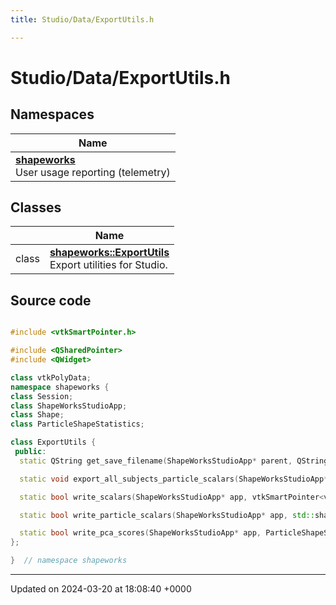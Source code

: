 ```yaml
---
title: Studio/Data/ExportUtils.h

---
```


# Studio/Data/ExportUtils.h



## Namespaces

| Name           |
| -------------- |
| **[shapeworks](../Namespaces/namespaceshapeworks.md)** <br>User usage reporting (telemetry)  |

## Classes

|                | Name           |
| -------------- | -------------- |
| class | **[shapeworks::ExportUtils](../Classes/classshapeworks_1_1ExportUtils.md)** <br>Export utilities for Studio.  |




## Source code

```cpp

#include <vtkSmartPointer.h>

#include <QSharedPointer>
#include <QWidget>

class vtkPolyData;
namespace shapeworks {
class Session;
class ShapeWorksStudioApp;
class Shape;
class ParticleShapeStatistics;

class ExportUtils {
 public:
  static QString get_save_filename(ShapeWorksStudioApp* parent, QString title, QString filetypes, QString default_ext);

  static void export_all_subjects_particle_scalars(ShapeWorksStudioApp* parent, QSharedPointer<Session> session);

  static bool write_scalars(ShapeWorksStudioApp* app, vtkSmartPointer<vtkPolyData> poly_data, QString filename);

  static bool write_particle_scalars(ShapeWorksStudioApp* app, std::shared_ptr<Shape> shape, QString filename);

  static bool write_pca_scores(ShapeWorksStudioApp* app, ParticleShapeStatistics* stats, QString filename);
};

}  // namespace shapeworks
```


-------------------------------

Updated on 2024-03-20 at 18:08:40 +0000
